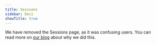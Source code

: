 ```yaml
---
title: Sessions
sidebar: Docs
showTitle: true
---
```


We have removed the Sessions page, as it was confusing users. You can read more on [our blog](/blog/sessions-removal) about why we did this. 
